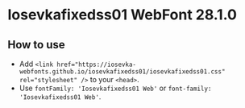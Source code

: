 # Iosevkafixedss01 WebFont 28.1.0

## How to use

- Add `<link href="https://iosevka-webfonts.github.io/iosevkafixedss01/iosevkafixedss01.css" rel="stylesheet" />` to your `<head>`.
- Use `fontFamily: 'Iosevkafixedss01 Web'` or `font-family: 'Iosevkafixedss01 Web'`.
